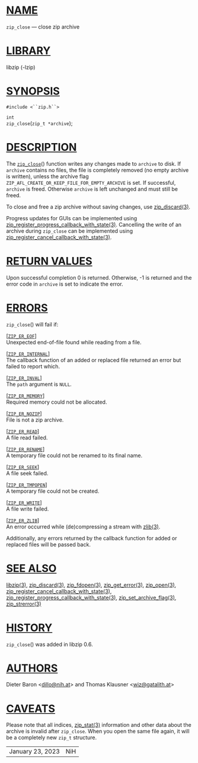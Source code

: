 # [NAME](#NAME)

`zip_close` — close zip archive

# [LIBRARY](#LIBRARY)

libzip (-lzip)

# [SYNOPSIS](#SYNOPSIS)

`#include <``zip.h``>`

`int`  
`zip_close`(`zip_t *archive`);

# [DESCRIPTION](#DESCRIPTION)

The [`zip_close`](#zip_close)() function writes any changes made to
`archive` to disk. If `archive` contains no files, the file is
completely removed (no empty archive is written), unless the archive
flag `ZIP_AFL_CREATE_OR_KEEP_FILE_FOR_EMPTY_ARCHIVE` is set. If
successful, `archive` is freed. Otherwise `archive` is left unchanged
and must still be freed.

To close and free a zip archive without saving changes, use
[zip_discard(3)](zip_discard.md).

Progress updates for GUIs can be implemented using
[zip_register_progress_callback_with_state(3)](zip_register_progress_callback_with_state.md).
Cancelling the write of an archive during `zip_close` can be implemented
using
[zip_register_cancel_callback_with_state(3)](zip_register_cancel_callback_with_state.md).

# [RETURN VALUES](#RETURN_VALUES)

Upon successful completion 0 is returned. Otherwise, -1 is returned and
the error code in `archive` is set to indicate the error.

# [ERRORS](#ERRORS)

`zip_close`() will fail if:

\[[`ZIP_ER_EOF`](#ZIP_ER_EOF)\]  
Unexpected end-of-file found while reading from a file.

\[[`ZIP_ER_INTERNAL`](#ZIP_ER_INTERNAL)\]  
The callback function of an added or replaced file returned an error but
failed to report which.

\[[`ZIP_ER_INVAL`](#ZIP_ER_INVAL)\]  
The `path` argument is `NULL`.

\[[`ZIP_ER_MEMORY`](#ZIP_ER_MEMORY)\]  
Required memory could not be allocated.

\[[`ZIP_ER_NOZIP`](#ZIP_ER_NOZIP)\]  
File is not a zip archive.

\[[`ZIP_ER_READ`](#ZIP_ER_READ)\]  
A file read failed.

\[[`ZIP_ER_RENAME`](#ZIP_ER_RENAME)\]  
A temporary file could not be renamed to its final name.

\[[`ZIP_ER_SEEK`](#ZIP_ER_SEEK)\]  
A file seek failed.

\[[`ZIP_ER_TMPOPEN`](#ZIP_ER_TMPOPEN)\]  
A temporary file could not be created.

\[[`ZIP_ER_WRITE`](#ZIP_ER_WRITE)\]  
A file write failed.

\[[`ZIP_ER_ZLIB`](#ZIP_ER_ZLIB)\]  
An error occurred while (de)compressing a stream with
[zlib(3)](http://pubs.opengroup.org/onlinepubs/9699919799/functions/zlib.md).

Additionally, any errors returned by the callback function for added or
replaced files will be passed back.

# [SEE ALSO](#SEE_ALSO)

[libzip(3)](libzip.md), [zip_discard(3)](zip_discard.md),
[zip_fdopen(3)](zip_fdopen.md),
[zip_get_error(3)](zip_get_error.md), [zip_open(3)](zip_open.md),
[zip_register_cancel_callback_with_state(3)](zip_register_cancel_callback_with_state.md),
[zip_register_progress_callback_with_state(3)](zip_register_progress_callback_with_state.md),
[zip_set_archive_flag(3)](zip_set_archive_flag.md),
[zip_strerror(3)](zip_strerror.md)

# [HISTORY](#HISTORY)

`zip_close`() was added in libzip 0.6.

# [AUTHORS](#AUTHORS)

Dieter Baron \<[dillo@nih.at](mailto:dillo@nih.at)\> and Thomas Klausner
\<[wiz@gatalith.at](mailto:wiz@gatalith.at)\>

# [CAVEATS](#CAVEATS)

Please note that all indices, [zip_stat(3)](zip_stat.md) information
and other data about the archive is invalid after `zip_close`. When you
open the same file again, it will be a completely new `zip_t` structure.

|                  |     |
|------------------|-----|
| January 23, 2023 | NiH |
